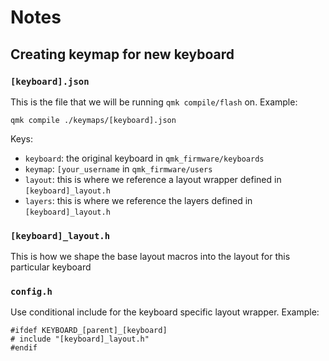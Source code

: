 # Notes


## Creating keymap for new keyboard

### `[keyboard].json`
This is the file that we will be running `qmk compile/flash` on. Example:

```
qmk compile ./keymaps/[keyboard].json
```

Keys:
 -  `keyboard`: the original keyboard in `qmk_firmware/keyboards`
 -  `keymap`: `[your_username` in `qmk_firmware/users`
 -  `layout`: this is where we reference a layout wrapper defined in `[keyboard]_layout.h`
 -  `layers`: this is where we reference the layers defined in `[keyboard]_layout.h`

### `[keyboard]_layout.h`
This is how we shape the base layout macros into the layout for this particular keyboard

### `config.h`
Use conditional include for the keyboard specific layout wrapper. Example:

```
#ifdef KEYBOARD_[parent]_[keyboard]
# include "[keyboard]_layout.h"
#endif

```
